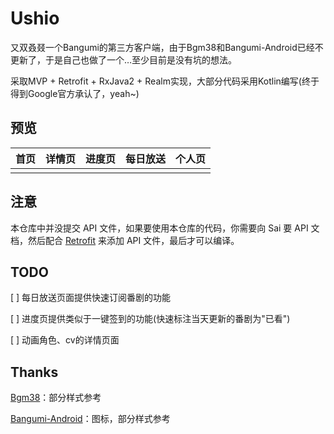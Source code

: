 # Ushio

又双叒叕一个Bangumi的第三方客户端，由于Bgm38和Bangumi-Android已经不更新了，于是自己也做了一个…至少目前是没有坑的想法。

采取MVP + Retrofit + RxJava2 + Realm实现，大部分代码采用Kotlin编写(终于得到Google官方承认了，yeah~)

## 预览

| 首页   | 详情页  | 进度页  | 每日放送 | 个人页  |
| ---- | ---- | ---- | ---- | ---- |
|      |      |      |      |      |

## 注意

本仓库中并没提交 API 文件，如果要使用本仓库的代码，你需要向 Sai 要 API 文档，然后配合 [Retrofit](https://github.com/square/retrofit) 来添加 API 文件，最后才可以编译。

## TODO

[ ]  每日放送页面提供快速订阅番剧的功能

[ ] 进度页提供类似于一键签到的功能(快速标注当天更新的番剧为"已看") 

[ ] 动画角色、cv的详情页面

## Thanks

[Bgm38](https://github.com/zubinxiong/Bgm38)：部分样式参考

[Bangumi-Android](https://github.com/scarletsky/Bangumi-Android)：图标，部分样式参考